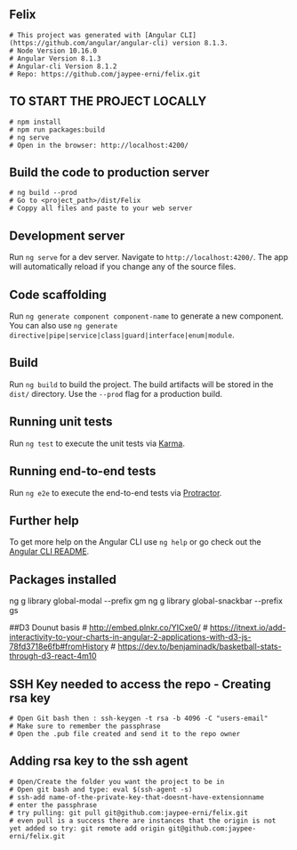 ## Felix

	# This project was generated with [Angular CLI](https://github.com/angular/angular-cli) version 8.1.3.
	# Node Version 10.16.0
	# Angular Version 8.1.3
	# Angular-cli Version 8.1.2
	# Repo: https://github.com/jaypee-erni/felix.git


## TO START THE PROJECT LOCALLY
	# npm install
	# npm run packages:build
	# ng serve
	# Open in the browser: http://localhost:4200/
	
## Build the code to production server
	# ng build --prod
	# Go to <project_path>/dist/Felix
	# Coppy all files and paste to your web server

## Development server

Run `ng serve` for a dev server. Navigate to `http://localhost:4200/`. The app will automatically reload if you change any of the source files.

## Code scaffolding

Run `ng generate component component-name` to generate a new component. You can also use `ng generate directive|pipe|service|class|guard|interface|enum|module`.

## Build

Run `ng build` to build the project. The build artifacts will be stored in the `dist/` directory. Use the `--prod` flag for a production build.

## Running unit tests

Run `ng test` to execute the unit tests via [Karma](https://karma-runner.github.io).

## Running end-to-end tests

Run `ng e2e` to execute the end-to-end tests via [Protractor](http://www.protractortest.org/).

## Further help

To get more help on the Angular CLI use `ng help` or go check out the [Angular CLI README](https://github.com/angular/angular-cli/blob/master/README.md).


## Packages installed
ng g library global-modal --prefix gm
ng g library global-snackbar --prefix gs

##D3 Dounut basis
	# http://embed.plnkr.co/YICxe0/
	# https://itnext.io/add-interactivity-to-your-charts-in-angular-2-applications-with-d3-js-78fd3718e6fb#fromHistory
	# https://dev.to/benjaminadk/basketball-stats-through-d3-react-4m10

	
## SSH Key needed to access the repo - Creating rsa key
	# Open Git bash then : ssh-keygen -t rsa -b 4096 -C "users-email"
	# Make sure to remember the passphrase
	# Open the .pub file created and send it to the repo owner

## Adding rsa key to the ssh agent
	# Open/Create the folder you want the project to be in
	# Open git bash and type: eval $(ssh-agent -s)
	# ssh-add name-of-the-private-key-that-doesnt-have-extensionname
	# enter the passphrase
	# try pulling: git pull git@github.com:jaypee-erni/felix.git
	# even pull is a success there are instances that the origin is not yet added so try: git remote add origin git@github.com:jaypee-erni/felix.git
	



